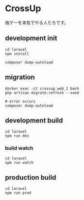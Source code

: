 # CrossUp
格ゲーを本気でやる人たちです。

## development init

```
cd laravel
npm install

composer dump-autoload
```

## migration
```
docker exec -it crossup_web_1 bash
php artisan migrate:refresh --seed

# error occurs
composer dump-autoload
```

## development build

```
cd laravel
npm run dev
```

### bulid watch

```
cd laravel
npm run watch
```
## production build

```
cd laravel
npm run prod
```
